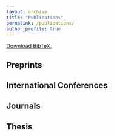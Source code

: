 ```yaml
---
layout: archive
title: "Publications"
permalink: /publications/
author_profile: true
---
```


<p>
    <a href="{{ site.base }}/bib/pubs.bib">Download BibTeX.</a>
</p>

<style>
#bibtex_errors { margin-top:10px; color: red;}
.well pre { margin: 0px 0px 0px 0px; font-size: 80%; }
</style>

<div class="bibtex_structure">
  <div class="sections bibtextypekey">
    <div class="section @misc">
      <h2>Preprints</h2>
      <div class="sort year" extra="DESC number">
        <div class="templates"></div>
      </div>
    </div>
    <div class="section @inproceedings">
      <h2>International Conferences</h2>
      <div class="sort year" extra="DESC number">
        <div class="templates"></div>
      </div>
    </div>
    <div class="section @article">
        <h2>Journals</h2>
        <div class="sort year" extra="DESC number">
          <div class="templates"></div>
        </div>
    </div>
    <div class="section @phdthesis">
      <h2>Thesis</h2>
      <div class="sort year" extra="DESC number">
        <div class="templates"></div>
      </div>
    </div>
  </div>
</div>


<bibtex src="{{ base_path }}/bib/pubs.bib" />

<div id="bibtex_display">
  <div class="if bibtex_template" style="display: none;">
      <ul>
      <li class="bibtexVar" id="bib+BIBTEXKEY+" extra="BIBTEXKEY">
        <span class="title" style="font-weight: bold;"></span>.
        <div><span class="author"></span></div>
        <div>
          <span class="if journal"><em><span class="journal"></span></em>,</span>
          <span class="if booktitle">In <em><span class="booktitle"></span><span class="if series"><em> (<span class="series"></span>)</em>,</span></span>
          <span class="if editor"><span class="editor"></span> (editors),</span>
          <span class="if publisher"><em><span class="publisher"></span></em>,</span>
          <span class="if !journal number">Technical report <span class="number"></span>,</span>
          <span class="if institution"><span class="institution"></span>,</span>
          <span class="if address"><span class="address"></span>,</span>
          <span class="if volume"><span class="volume"></span>,</span>
          <span class="if journal number">(<span class="number"></span>),</span>
          <span class="if pages"> pages <span class="pages"></span>,</span>
          <span class="if month"><span class="month"></span>,</span>
          <span class="if year"><span class="year"></span>.</span>
          <span class="if note"> <span class="note"></span>.</span>
          <span class="if url"><a class="url" target="_blank">(link)</a></span>
          <a class="bibtexVar" role="button" href="#bib+BIBTEXKEY+"
             onclick="$('#bibraw+BIBTEXKEY+').toggle();"
             extra="BIBTEXKEY">[bib]</a>
        </div>
        <div class="bibtexVar" style="display: none;"
             id="bibraw+BIBTEXKEY+" extra="BIBTEXKEY">
  		  <div class="well" >
  		    <pre><span class="bibtexraw noread"></span></pre>
  		  </div>
  	  </div>
        <div style="display:none"><span class="bibtextype"></span></div>
        <div style="display:none"><span class="if topic"><span class="topic"></span></span></div>
      </li>
          </ul>
    </div>
</div>


